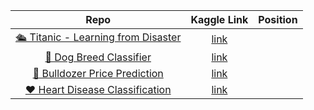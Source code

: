 
| Repo        | Kaggle Link | Position     |
| :---:       |    :----:   |        :---: |
| [🛳 Titanic - Learning from Disaster](https://github.com/EricaFer/Titanic---Machine-Learning-from-Disaster)  | [link](https://www.kaggle.com/c/titanic)      |   |
| [🐶 Dog Breed Classifier](https://github.com/EricaFer/Dog-Breed-Classifier)   |  [link](https://www.kaggle.com/c/dog-breed-identification)    |      |
| [🚜 Bulldozer Price Prediction](https://github.com/EricaFer/Bulldozer-Price-Prediction)  | [link](https://www.kaggle.com/c/bluebook-for-bulldozers)     |      |
| [❤ Heart Disease Classification](https://github.com/EricaFer/Heart-Disease-Classifier)  | [link](https://www.kaggle.com/c/ec524-heart-disease)     |      |
